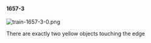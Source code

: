 #### 1657-3
![train-1657-3-0.png](https://github.com/lil-lab/nlvr/raw/master/nlvr/train/images/43/train-1657-3-0.png "train-1657-3-0.png")

There are exactly two yellow objects touching the edge